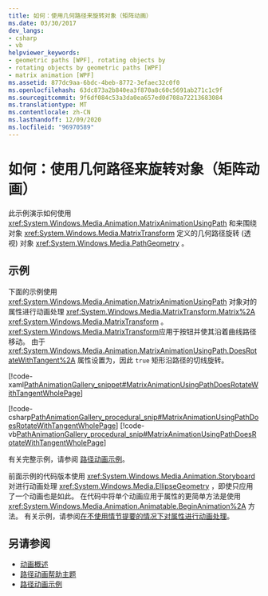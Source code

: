 ```yaml
---
title: 如何：使用几何路径来旋转对象（矩阵动画）
ms.date: 03/30/2017
dev_langs:
- csharp
- vb
helpviewer_keywords:
- geometric paths [WPF], rotating objects by
- rotating objects by geometric paths [WPF]
- matrix animation [WPF]
ms.assetid: 877dc9aa-6bdc-4beb-8772-3efaec32c0f0
ms.openlocfilehash: 63dc873a2b840ea3f870a8c60c5691ab271c1c9f
ms.sourcegitcommit: 9f6df084c53a3da0ea657ed0d708a72213683084
ms.translationtype: MT
ms.contentlocale: zh-CN
ms.lasthandoff: 12/09/2020
ms.locfileid: "96970589"
---
```

# <a name="how-to-rotate-an-object-by-using-a-geometric-path-matrix-animation"></a>如何：使用几何路径来旋转对象（矩阵动画）
此示例演示如何使用 <xref:System.Windows.Media.Animation.MatrixAnimationUsingPath> 和来围绕对象 <xref:System.Windows.Media.MatrixTransform> 定义的几何路径旋转 (透视) 对象 <xref:System.Windows.Media.PathGeometry> 。  
  
## <a name="example"></a>示例  
 下面的示例使用 <xref:System.Windows.Media.Animation.MatrixAnimationUsingPath> 对象对的属性进行动画处理 <xref:System.Windows.Media.MatrixTransform.Matrix%2A> <xref:System.Windows.Media.MatrixTransform> 。 <xref:System.Windows.Media.MatrixTransform>应用于按钮并使其沿着曲线路径移动。 由于 <xref:System.Windows.Media.Animation.MatrixAnimationUsingPath.DoesRotateWithTangent%2A> 属性设置为，因此 `true` 矩形沿路径的切线旋转。  
  
 [!code-xaml[PathAnimationGallery_snippet#MatrixAnimationUsingPathDoesRotateWithTangentWholePage](~/samples/snippets/csharp/VS_Snippets_Wpf/PathAnimationGallery_snippet/CS/matrixanimationusingpathdoesrotatewithtangentexample.xaml#matrixanimationusingpathdoesrotatewithtangentwholepage)]  
  
 [!code-csharp[PathAnimationGallery_procedural_snip#MatrixAnimationUsingPathDoesRotateWithTangentWholePage](~/samples/snippets/csharp/VS_Snippets_Wpf/PathAnimationGallery_procedural_snip/CSharp/MatrixAnimationUsingPathDoesRotateWithTangentExample.cs#matrixanimationusingpathdoesrotatewithtangentwholepage)]
 [!code-vb[PathAnimationGallery_procedural_snip#MatrixAnimationUsingPathDoesRotateWithTangentWholePage](~/samples/snippets/visualbasic/VS_Snippets_Wpf/PathAnimationGallery_procedural_snip/VisualBasic/MatrixAnimationUsingPathDoesRotateWithTangentExample.vb#matrixanimationusingpathdoesrotatewithtangentwholepage)]  
  
 有关完整示例，请参阅 [路径动画示例](https://github.com/Microsoft/WPF-Samples/tree/master/Animation/PathAnimations)。  
  
 前面示例的代码版本使用 <xref:System.Windows.Media.Animation.Storyboard> 对进行动画处理 <xref:System.Windows.Media.EllipseGeometry> ，即使只应用了一个动画也是如此。 在代码中将单个动画应用于属性的更简单方法是使用 <xref:System.Windows.Media.Animation.Animatable.BeginAnimation%2A> 方法。 有关示例，请参阅[在不使用情节提要的情况下对属性进行动画处理](how-to-animate-a-property-without-using-a-storyboard.md)。  
  
## <a name="see-also"></a>另请参阅

- [动画概述](animation-overview.md)
- [路径动画帮助主题](path-animation-how-to-topics.md)
- [路径动画示例](https://github.com/Microsoft/WPF-Samples/tree/master/Animation/PathAnimations)
